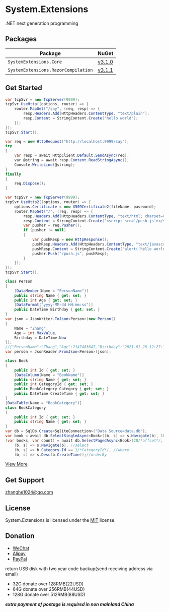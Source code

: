﻿System.Extensions
============

.NET next generation programming

## Packages

Package                                   | NuGet
------------------------------------------|-----------------------------
`SystemExtensions.Core` | [v3.1.0](https://www.nuget.org/packages/SystemExtensions.Core)
`SystemExtensions.RazorCompilation` | [v3.1.1](https://www.nuget.org/packages/SystemExtensions.RazorCompilation)

## Get Started

```csharp
var tcpSvr = new TcpServer(9999);
tcpSvr.UseHttp((options, router) => {
	router.MapGet("/say", (req, resp) => {
		resp.Headers.Add(HttpHeaders.ContentType, "text/plain");
		resp.Content = StringContent.Create("hello world");
	});
});
tcpSvr.Start();
```
```csharp
var req = new HttpRequest("http://localhost:9999/say");
try
{
	var resp = await HttpClient.Default.SendAsync(req);
	var @string = await resp.Content.ReadStringAsync();
	Console.WriteLine(@string);
}
finally
{
	req.Dispose();
}
```
```csharp
var tcpSvr = new TcpServer(9999);
tcpSvr.UseHttp2((options, router) => {
	options.Certificate = new X509Certificate2(fileName, password);
	router.MapGet("/", (req, resp) => {
		resp.Headers.Add(HttpHeaders.ContentType, "text/html; charset=utf-8");
		resp.Content = StringContent.Create("<script src='/push.js'></script>");
		var pusher = req.Pusher();
		if (pusher != null)
		{
			var pushResp = new HttpResponse();
			pushResp.Headers.Add(HttpHeaders.ContentType, "text/javascript; charset=utf-8");
			pushResp.Content = StringContent.Create("alert('hello world')");
			pusher.Push("/push.js", pushResp);
		}
	});
});
tcpSvr.Start();
```
```csharp
class Person
{
	[DataMember(Name = "PersonName")]
	public string Name { get; set; }
	public int Age { get; set; }
	[DataFormat("yyyy-MM-dd HH:mm:ss")]
	public DateTime Birthday { get; set; }
}
var json = JsonWriter.ToJson<Person>(new Person()
{
	Name = "Zhang",
	Age = int.MaxValue,
	Birthday = DateTime.Now
});
//{"PersonName":"Zhang","Age":2147483647,"Birthday":"2021-01-26 12:27:15"}
var person = JsonReader.FromJson<Person>(json);
```
```csharp
class Book
{
	public int Id { get; set; }
	[DataColumn(Name = "BookName")]
	public string Name { get; set; }
	public int CategoryId { get; set; }
	public BookCategory Category { get; set; }
	public DateTime CreateTime { get; set; }
}
[DataTable(Name = "BookCategory")]
class BookCategory
{
	public int Id { get; set; }
	public string Name { get; set; }
}
var db = SqlDb.Create<SqliteConnection>("Data Source=data.db");
var book = await db.SelectSingleAsync<Book>((b, s) => s.Navigate(b), 100/*BookId*/);
(var books, var count) = await db.SelectPagedAsync<Book>(20/*offset*/, 100/*fetch*/,
	(b, s) => s.Navigate(b), //select
	(b, s) => b.Category.Id == 1/*CategoryId*/, //where
	(b, s) => s.Desc(b.CreateTime));//orderBy
```
[View More](Samples)

## Get Support

zhanghe1024@qq.com

## License

System.Extensions is licensed under the [MIT](LICENSE) license.

## Donation

- [WeChat](https://share.weiyun.com/85mNdQnS)
- [Alipay](https://share.weiyun.com/nMqXbWHU)
- [PayPal](https://www.paypal.me/zhanghe1024)

return USB disk with two year code backup(send receiving address via email)

- 32G donate over 128RMB(22USD)
- 64G donate over 256RMB(44USD)
- 128G donate over 512RMB(88USD)

___extra payment of postage is required in non mainland China___
